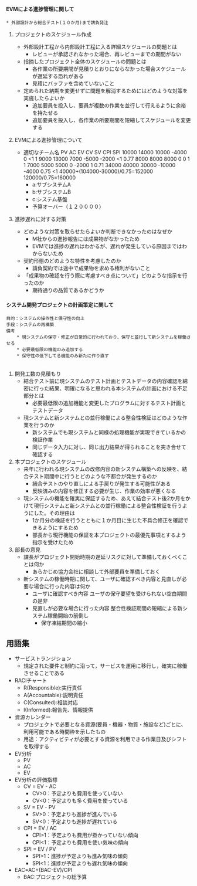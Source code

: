 #### EVMによる進捗管理に関して
    * 外部設計から総合テスト(１０か月)まで請負発注

1. プロジェクトのスケジュール作成
	* 外部設計工程から内部設計工程に入る詳細スケジュールの問題とは
        - レビューが承認されなかった場合、再レビューまでの期間がない
	* 指摘したプロジェクト全体のスケジュールの問題とは
        - 各作業の所要期間が見積りとおりにならなかった場合スケジュールが遅延する恐れがある
        + 見積にバッファを含めていないこと
	* 定められた納期を変更せずに問題を解消するためにはどのような対策を実施したらよいか
        - 追加要員を投入し、要員が複数の作業を並行して行えるように余裕を持たせる
        + 追加要員を投入し、各作業の所要期間を短縮してスケジュールを変更する
2. EVMによる進捗管理について
	* 適切なチーム名
        PV      AC      EV      CV      SV      CPI SPI
        10000   14000   10000   -4000   0       <1  1
        9000    13000   7000    -5000   -2000   <1  0.77
        8000    8000    8000    0       0       1   1
        7000    5000    5000    0       -2000   1   0.71
        34000   40000   30000   -10000  -4000   0.75  <1
        40000+(104000-30000)/0.75=152000
        120000/0.75=160000
        - a:サブシステムA
        - b:サブシステムB
        - c:システム基盤
        - 予算オーバー（１２００００）

3. 進捗遅れに対する対策
	* どのような対策を取らせたらよいか判断できなかったのはなぜか
        - M社からの進捗報告には成果物がなかったため
        + EVMでは進捗の遅れはわかるが、遅れが発生している原因まではわからないため
	* 契約形態のどのような特性を考慮したのか
        - 請負契約では途中で成果物を求める権利がないこと
	* 「成果物の確認を行う際に考慮すべき点について」どのような指示を行ったのか
        - 期待通りの品質であるかどうか

#### システム開発プロジェクトの計画策定に関して
    目的：システムの操作性と保守性の向上
    手段：システムの再構築
    備考
        * 現システムの保守・修正が日常的に行われており、保守と並行して新システムを稼働させる
        * 必要最低限の機能のみ追加する
        * 保守性の低下してる機能のみ新たに作り直す
        　
1. 開発工数の見積もり
	* 結合テスト前に現システムのテスト計画とテストデータの内容確認を綿密に行った結果、明確になると思われる本システムの計画における不足部分とは
        - 必要最低限の追加機能と変更したプログラムに対するテスト計画とテストデータ
	* 現システムと新システムとの並行稼働による整合性検証はどのような作業を行うのか
        - 新システムでも現システムと同様の処理機能が実現できているかの検証作業
        + 同じデータ入力に対し、同じ出力結果が得られることを突き合せて確認する
2. 本プロジェクトのスケジュール
	* 来年に行われる現システムの改修内容の新システム構築への反映を、結合テスト期間中に行うとどのような不都合が発生するのか
        - 結合テストのやり直しによる手戻りが発生する可能性がある
        + 反映済みの内容を修正する必要が生じ、作業の効率が悪くなる
	* 現システムの機能を確実に保証するため、あえて結合テスト後2か月をかけて現行システムと新システムとの並行稼働による整合性検証を行うようにした。その理由は
        - 1か月分の検証を行うとともに１か月目に生じた不具合修正を確認できるようにするため
        + 部長から現行機能の保証を本プロジェクトの最優先事項とするよう指示を受けたため
3. 部長の意見
	* 課長がプロジェクト開始時期の遅延リスクに対して準備しておくべくことは何か
        - あらかじめ協力会社に相談して外部要員を準備しておく
	* 新システムの稼働時期に関して、ユーザに確認すべき内容と見直しが必要な場合に行った内容は何か
		- ユーザに確認すべき内容
            ユーザの保守要望を受けられない空白期間の是非
        - 見直しが必要な場合に行った内容
            整合性検証期間の短縮による新システム稼働開始の前倒し
            + 保守凍結期間の縮小

## 用語集
* サービストランジション
    - 規定された要件と制約に沿って，サービスを運用に移行し，確実に稼働させることである
* RACIチャート
    - R(Responsible):実行責任
    - A(Accountable):説明責任
    - C(Consulted):相談対応
    - I(Informed):報告先、情報提供
* 資源カレンダー
    - プロジェクトで必要となる資源(要員・機器・物質・施設など)ごとに、利用可能である時間枠を示したもの
    - 用途：アクティビティが必要とする資源を利用できる作業日及びシフトを取得する
* EV分析
	* PV
	* AC
    * EV
* EV分析の評価指標
    - CV = EV - AC
		+ CV>0：予定よりも費用を使っていない
		+ CV<0：予定よりも多く費用を使っている
	- SV = EV - PV
		+ SV>0：予定よりも進捗が進んでいる
		+ SV<0：予定よりも進捗が遅れている
	- CPI = EV / AC
		+ CPI>1：予定よりも費用が掛かっていない傾向
		+ CPI<1：予定よりも費用を使い気味の傾向
	- SPI = EV / PV
		+ SPI>1：進捗が予定よりも進み気味の傾向
		+ SPI<1：進捗が予定よりも遅れ気味の傾向
* EAC=AC+(BAC-EV)/CPI
    - BAC:プロジェクトの総予算
